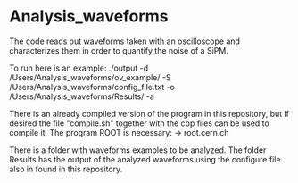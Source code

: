 # Analysis_waveforms



The code reads out waveforms taken with an oscilloscope
and characterizes them in order to quantify the noise
of a SiPM.


To run here is an example:
./output -d /Users/Analysis_waveforms/ov_example/ -S /Users/Analysis_waveforms/config_file.txt -o /Users/Analysis_waveforms/Results/ -a

There is an already compiled version of the program in this repository,
but if desired the file "compile.sh" together with the cpp files
can be used to compile it. The program ROOT is necessary: -> root.cern.ch

There is a folder with waveforms examples to be analyzed.
The folder Results has the output of the analyzed waveforms
using the configure file also in found in this repository.
